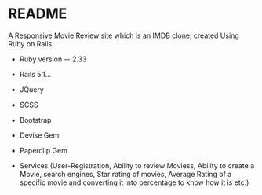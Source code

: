 # README
A Responsive Movie Review site which is an IMDB clone, created Using Ruby on Rails

* Ruby version -- 2.33

* Rails 5.1...

* JQuery

* SCSS

* Bootstrap

* Devise Gem

* Paperclip Gem

* Services (User-Registration, Ability to review Moviess, Ability to create a Movie, search engines, Star rating of movies, Average Rating of a specific movie and converting it into percentage to know how it is etc.)
